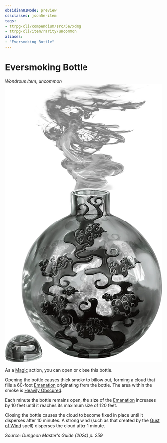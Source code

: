 ```yaml
---
obsidianUIMode: preview
cssclasses: json5e-item
tags:
- ttrpg-cli/compendium/src/5e/xdmg
- ttrpg-cli/item/rarity/uncommon
aliases: 
- "Eversmoking Bottle"
---
```

# Eversmoking Bottle
*Wondrous item, uncommon*  
![](3-Mechanics/CLI/items/img/eversmoking-bottle.webp#right)


As a [Magic](3-Mechanics/CLI/rules/actions.md#Magic) action, you can open or close this bottle.

Opening the bottle causes thick smoke to billow out, forming a cloud that fills a 60-foot [Emanation](3-Mechanics/CLI/rules/variant-rules/emanation-area-of-effect-xphb.md) originating from the bottle. The area within the smoke is [Heavily Obscured](3-Mechanics/CLI/rules/variant-rules/heavily-obscured-xphb.md).

Each minute the bottle remains open, the size of the [Emanation](3-Mechanics/CLI/rules/variant-rules/emanation-area-of-effect-xphb.md) increases by 10 feet until it reaches its maximum size of 120 feet.

Closing the bottle causes the cloud to become fixed in place until it disperses after 10 minutes. A strong wind (such as that created by the [Gust of Wind](3-Mechanics/CLI/spells/gust-of-wind-xphb.md) spell) disperses the cloud after 1 minute.

*Source: Dungeon Master's Guide (2024) p. 259*